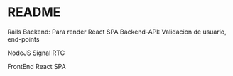 # README

Rails
Backend: Para render React SPA
Backend-API: Validacion de usuario, end-points

NodeJS
Signal RTC

FrontEnd
React SPA
